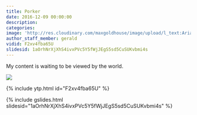 ```yaml
---
title: Porker
date: 2016-12-09 00:00:00
description:
categories:
image: 'http://res.cloudinary.com/maxgoldhouse/image/upload/l_text:Arial_70_bold:M%20A%20X%20G%20O%20L%20D%20H%20O%20U%20S%20E,co_rgb:FFFFFF20/w_800/v1480691751/1a_kiow05.jpg'
author_staff_member: gerald
vidid: F2xv4fba65U
slidesid: 1aOrhNrXjXhS4ivxPVc5Y5fWjJEgS5sd5CuSUKvbmi4s
---
```



My content is waiting to be viewed by the world.

![](https://lh3.googleusercontent.com/EB4ngUWyZj2WBFAFRpATS6OElxoD1yNwL-ysgZQdzih-qEsvNNmzddMqc8h_dakRQBL4Tm5qsH4BjAwPSQp4W7ypfXcWjJpwnKGLpqNF5jKlXXZf8EcRqZkGouBaLHqsCQMAn7R7icJfmCLX7gmP6zhpJ57bXIT1DxnySVH8jQRa4V5MRjrbmJVdKKEtiwaixgSjgjcRrUGecwTrEusIMcfLhySFEWd5GKvfsoD2BYPCIopW25P2iXR1mKVZty1EUvxutk0dn2SGuzi9lwHmV8JFjjisB1P9XtXkKST2k2mqOcWpF4tFbm11YIY8WAv1-eezeWIZqqtyFPNoP8KNudpOCDGD4tCaLTyYg6oZ8eoXmZ7jVjRoqkA9PCMNOZFM6YzCoIImFNrEnuFu7q_dSK53munrXH0Mm0BKqZpzsXqGIctpOwBb3NUQmwjUiVJwCEJ3cBt6ytKEbPapemz19Ffh1uBZ_aKv5VBfHSPOtqKec-LIJWWBSh3fQn7mcdLgilarRDhzw2wrV7TWTM4VyLnuY3v7He4iWYYKO77S5lWlc7g2n65eiRPRL0zBCIAYf4GrpJcc3iXXWF8RIRr7TVObWEwa9OpLhICIJe0uoipezMU0k9e5BA=s800-rj-v2-e30)

{% include ytp.html id="F2xv4fba65U" %}

{% include gslides.html slidesid="1aOrhNrXjXhS4ivxPVc5Y5fWjJEgS5sd5CuSUKvbmi4s" %}